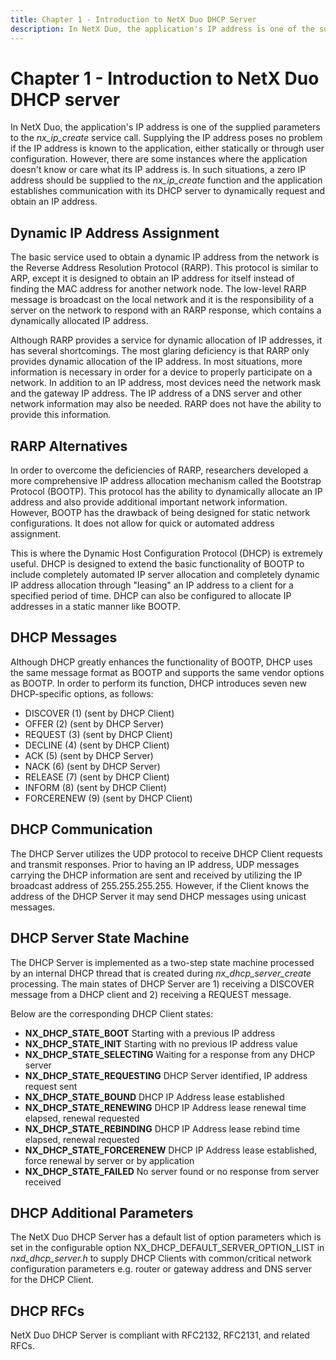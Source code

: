 ```yaml
---
title: Chapter 1 - Introduction to NetX Duo DHCP Server
description: In NetX Duo, the application's IP address is one of the supplied parameters to the *nx_ip_create* service call.
---
```


# Chapter 1 - Introduction to NetX Duo DHCP server

In NetX Duo, the application's IP address is one of the supplied parameters to the *nx_ip_create* service call. Supplying the IP address poses no problem if the IP address is known to the application, either statically or through user configuration. However, there are some instances where the application doesn't know or care what its IP address is. In such situations, a zero IP address should be supplied to the *nx_ip_create* function and the application establishes communication with its DHCP server to dynamically request and obtain an IP address.

## Dynamic IP Address Assignment

The basic service used to obtain a dynamic IP address from the network is the Reverse Address Resolution Protocol (RARP). This protocol is similar to ARP, except it is designed to obtain an IP address for itself instead of finding the MAC address for another network node. The low-level RARP message is broadcast on the local network and it is the responsibility of a server on the network to respond with an RARP response, which contains a dynamically allocated IP address.

Although RARP provides a service for dynamic allocation of IP addresses, it has several shortcomings. The most glaring deficiency is that RARP only provides dynamic allocation of the IP address. In most situations, more information is necessary in order for a device to properly participate on a network. In addition to an IP address, most devices need the network mask and the gateway IP address. The IP address of a DNS server and other network information may also be needed. RARP does not have the ability to provide this information.

## RARP Alternatives

In order to overcome the deficiencies of RARP, researchers developed a more comprehensive IP address allocation mechanism called the Bootstrap Protocol (BOOTP). This protocol has the ability to dynamically allocate an IP address and also provide additional important network information. However, BOOTP has the drawback of being designed for static network configurations. It does not allow for quick or automated address assignment.

This is where the Dynamic Host Configuration Protocol (DHCP) is extremely useful. DHCP is designed to extend the basic functionality of BOOTP to include completely automated IP server allocation and completely dynamic IP address allocation through "leasing" an IP address to a client for a specified period of time. DHCP can also be configured to allocate IP addresses in a static manner like BOOTP.

## DHCP Messages

Although DHCP greatly enhances the functionality of BOOTP, DHCP uses the same message format as BOOTP and supports the same vendor options as BOOTP. In order to perform its function, DHCP introduces seven new DHCP-specific options, as follows:

- DISCOVER (1) (sent by DHCP Client)
- OFFER (2) (sent by DHCP Server)
- REQUEST (3) (sent by DHCP Client)
- DECLINE (4) (sent by DHCP Client)
- ACK (5) (sent by DHCP Server)
- NACK (6) (sent by DHCP Server)
- RELEASE (7) (sent by DHCP Client)
- INFORM (8) (sent by DHCP Client)
- FORCERENEW (9) (sent by DHCP Client)

## DHCP Communication

The DHCP Server utilizes the UDP protocol to receive DHCP Client requests and transmit responses. Prior to having an IP address, UDP messages carrying the DHCP information are sent and received by utilizing the IP broadcast address of 255.255.255.255. However, if the Client knows the address of the DHCP Server it may send DHCP messages using unicast messages.

## DHCP Server State Machine

The DHCP Server is implemented as a two-step state machine processed by an internal DHCP thread that is created during *nx_dhcp_server_create* processing. The main states of DHCP Server are 1) receiving a DISCOVER message from a DHCP client and 2) receiving a REQUEST message.

Below are the corresponding DHCP Client states:

- **NX_DHCP_STATE_BOOT** Starting with a previous IP address
- **NX_DHCP_STATE_INIT** Starting with no previous IP address value
- **NX_DHCP_STATE_SELECTING** Waiting for a response from any DHCP server
- **NX_DHCP_STATE_REQUESTING** DHCP Server identified, IP address request sent
- **NX_DHCP_STATE_BOUND** DHCP IP Address lease established
- **NX_DHCP_STATE_RENEWING** DHCP IP Address lease renewal time elapsed, renewal requested
- **NX_DHCP_STATE_REBINDING** DHCP IP Address lease rebind time elapsed, renewal requested
- **NX_DHCP_STATE_FORCERENEW** DHCP IP Address lease established, force renewal by server or by application
- **NX_DHCP_STATE_FAILED** No server found or no response from server received

## DHCP Additional Parameters

The NetX Duo DHCP Server has a default list of option parameters which is set in the configurable option NX_DHCP_DEFAULT_SERVER_OPTION_LIST in *nxd_dhcp_server.h* to supply DHCP Clients with common/critical network configuration parameters e.g. router or gateway address and DNS server for the DHCP Client.

## DHCP RFCs

NetX Duo DHCP Server is compliant with RFC2132, RFC2131, and related RFCs.

